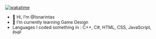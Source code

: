 [![wakatime](https://wakatime.com/badge/user/2e496d70-6828-47bd-8f62-af46f9789793.svg)](https://wakatime.com/@2e496d70-6828-47bd-8f62-af46f9789793)

- 👋 Hi, I’m @Isnarintas
- 🌱 I’m currently learning Game Design
- Languages I coded something in : C++, C#, HTML, CSS, JavaScript, PHP

<!---
Isnarintas/Isnarintas is a ✨ special ✨ repository because its `README.md` (this file) appears on your GitHub profile.
You can click the Preview link to take a look at your changes.
--->
